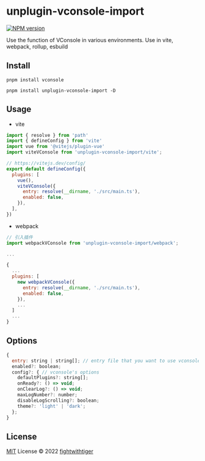 # unplugin-vconsole-import

[![NPM version](https://img.shields.io/npm/v/unplugin-vconsole-import?color=a1b858&label=)](https://www.npmjs.com/package/unplugin-vconsole-import)

Use the function of VConsole in various environments. 
Use in vite, webpack, rollup, esbuild

## Install

`pnpm install vconsole`

`pnpm install unplugin-vconsole-import -D`

## Usage
- vite

```javascript
import { resolve } from 'path'
import { defineConfig } from 'vite'
import vue from '@vitejs/plugin-vue'
import viteVConsole from 'unplugin-vconsole-import/vite';

// https://vitejs.dev/config/
export default defineConfig({
  plugins: [
    vue(),
    viteVConsole({
      entry: resolve(__dirname, './src/main.ts'),
      enabled: false,
    }),
  ],
})

```

- webpack
``` javascript
// 引入插件
import webpackVConsole from 'unplugin-vconsole-import/webpack';

...

{
  ...
  plugins: [
    new webpackVConsole({
      entry: resolve(__dirname, './src/main.ts'),
      enabled: false,
    }),
    ...
  ]
  ...
}
```

## Options
```javascript
{
  entry: string | string[]; // entry file that you want to use vconsole
  enabled?: boolean;
  config?: { // vconsole's options
    defaultPlugins?: string[];
    onReady?: () => void;
    onClearLog?: () => void;
    maxLogNumber?: number;
    disableLogScrolling?: boolean;
    theme?: 'light' | 'dark';
  };
}
```

## License

[MIT](./LICENSE) License © 2022 [fightwithtiger](https://github.com/fightwithtiger)
